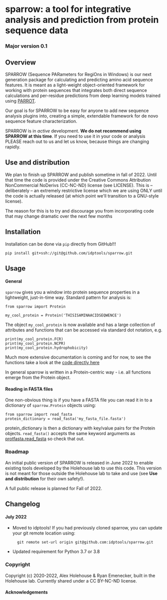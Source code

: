 # sparrow: a tool for integrative analysis and prediction from protein sequence data 


### Major version 0.1


## Overview
SPARROW (Sequence PARameters for RegiOns in Windows) is our next generation package for calculating and predicting amino acid sequence features. It is meant as a light-weight object-oriented framework for working with protein sequences that integrates both direct sequence calculations and per-residue predictions from deep learning models trained using [PARROT](https://elifesciences.org/articles/70576). 

Our goal is for SPARROW to be easy for anyone to add new sequence analysis plugins into, creating a simple, extendable framework for de novo sequence feature characterization.

SPARROW is in *active* development. **We do not recommend using SPARROW at this time**. If you need to use it in your code or analysis PLEASE reach out to us and let us know, because things are changing rapidly.

## Use and distribution
We plan to finish up SPARROW and publish sometime in fall of 2022. Until that time the code is provided under the Creative Commons Attribution NonCommercial NoDerivs (CC-NC-ND) license (see LICENSE). This is – deliberately – an extremely restrictive license which we are using ONLY until the code is actually released (at which point we'll transition to a GNU-style license). 

The reason for this is to try and discourage you from incorporating code that may change dramatic over the next few months


## Installation
Installation can be done via `pip` directly from GitHub!!!

	pip install git+ssh://git@github.com/idptools/sparrow.git
	

## Usage

#### General
`sparrow` gives you a window into protein sequence properties in a lightweight, just-in-time way. Standard pattern for analysis is:

	from sparrow import Protein
	
	my_cool_protein = Protein('THISISAMINAACIDSEQWENCE')
	
The object `my_cool_protein` is now available and has a large collection of attributes and functions that can be accessed via standard dot notation, e.g.

	print(my_cool_protein.FCR)
	print(my_cool_protein.NCPR)
	print(my_cool_protein.hydrophobicity)

Much more extensive documentation is coming and for now, to see the functions take a look at the [code directly here](https://github.com/holehouse-lab/sparrow/blob/main/sparrow/protein.py)

In general sparrow is written in a Protein-centric way - i.e. all functions emerge from the Protein object.

#### Reading in FASTA files
One non-obvious thing is if you have a FASTA file you can read it in to a dictionary of `sparrow.Protein` objects using:

	from sparrow import read_fasta
	protein_dictionary = read_fasta('my_fasta_file.fasta')
	
protein_dictionary is then a dictionary with key/value pairs for the Protein objects. `read_fasta()` accepts the same keyword arguments as [protfasta.read_fasta](https://protfasta.readthedocs.io/en/latest/read_fasta.html) so check that out.

### Roadmap
An initial public version of SPARROW is released in June 2022 to enable existing tools developed by the Holehouse lab to use this code. This version is not meant for those outside the Holehouse lab to take and use (see **Use and distribution** for their own safety!).

A full public release is planned for Fall of 2022.

## Changelog

#### July 2022
* Moved to idptools! If you had previously cloned sparrow, you can update your git remote location using:

		git remote set-url origin git@github.com:idptools/sparrow.git


* Updated requirement for Python 3.7 or 3.8


### Copyright

Copyright (c) 2020-2022, Alex Holehouse & Ryan Emenecker, built in the Holehouse lab. Currently shared under a CC BY-NC-ND license. 


#### Acknowledgements
 

